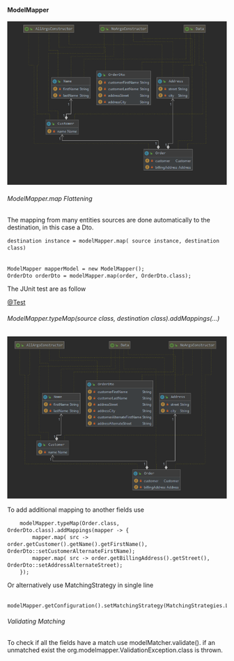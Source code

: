 #### ModelMapper

![model Entity & Dto](assets/images/ModelMapper_map.PNG)

###### ModelMapper.map Flattening

The mapping from many entities sources are done automatically to the destination, in this case a Dto.

    destination instance = modelMapper.map( source instance, destination class)


    ModelMapper mapperModel = new ModelMapper();
    OrderDto orderDto = modelMapper.map(order, OrderDto.class);

The JUnit test are as follow 

  [@Test](src/test/java/com.bext.spring/ModelMapperTest.java)
    

###### ModelMapper.typeMap(source class, destination class).addMappings(...)

![model Entity & Dto](assets/images/ModelMapper_map_addMappings.PNG)

To add additional mapping to another fields use

		modelMapper.typeMap(Order.class, OrderDto.class).addMappings(mapper -> {
			mapper.map( src -> order.getCustomer().getName().getFirstName(), OrderDto::setCustomerAlternateFirstName);
			mapper.map( src -> order.getBillingAddress().getStreet(), OrderDto::setAddressAlternateStreet);
		});
		
Or alternatively use MatchingStrategy in single line

	    modelMapper.getConfiguration().setMatchingStrategy(MatchingStrategies.LOOSE);		
	    
###### Validating Matching

To check if all the fields have a match use modelMatcher.validate(). if an unmatched exist the org.modelmapper.ValidationException.class
is thrown.

	    
